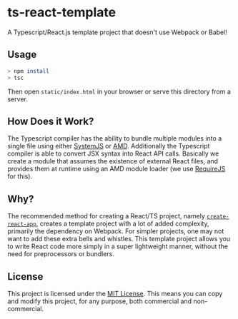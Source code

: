 # ts-react-template
A Typescript/React.js template project that doesn't use Webpack or Babel!

## Usage

```bash
> npm install
> tsc
```
Then open `static/index.html` in your browser or serve this directory from a server.

## How Does it Work?

The Typescript compiler has the ability to bundle multiple modules into a single file using either [SystemJS](https://github.com/systemjs/systemjs) or [AMD](https://requirejs.org/docs/whyamd.html). Additionally the Typescript compiler is able to convert JSX syntax into React API calls. Basically we create a module that assumes the existence of external React files, and provides them at runtime using an AMD module loader (we use [RequireJS](https://requirejs.org/docs/whyamd.html) for this).

## Why?

The recommended method for creating a React/TS project, namely [`create-react-app`](https://github.com/facebook/create-react-app), creates a template project with a lot of added complexity, primarily the dependency on Webpack. For simpler projects, one may not want to add these extra bells and whistles. This template project allows you to write React code more simply in a super lightweight manner, without the need for preprocessors or bundlers.

## License

This project is licensed under the [MIT License](https://opensource.org/licenses/MIT). This means you can copy and modify this project, for any purpose, both commercial and non-commercial.
